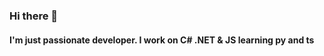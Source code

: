 ### Hi there 👋
#### I'm just passionate developer. I work on C# .NET & JS learning py and ts 
<!--
**alibyilmaz/alibyilmaz** is a ✨ _special_ ✨ repository because its `README.md` (this file) appears on your GitHub profile.
-->


